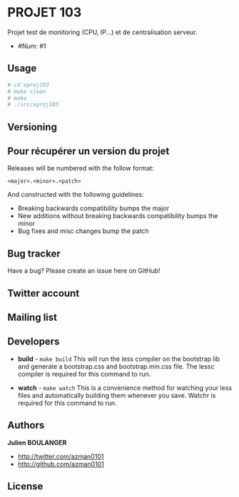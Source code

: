 PROJET 103
=================

Projet test de monitoring (CPU, IP...) et de centralisation serveur.

* \#Num: #1

Usage
-----

```bash
# cd xproj103
# make clean
# make
# ./src/xproj103 
```



Versioning
----------

Pour récupérer un version du projet
-----------------------------------


Releases will be numbered with the follow format:

`<major>.<minor>.<patch>`

And constructed with the following guidelines:

* Breaking backwards compatibility bumps the major
* New additions without breaking backwards compatibility bumps the minor
* Bug fixes and misc changes bump the patch



Bug tracker
-----------

Have a bug? Please create an issue here on GitHub!


Twitter account
---------------

Mailing list
------------



Developers
----------


+ **build** - `make build`
This will run the less compiler on the bootstrap lib and generate a bootstrap.css and bootstrap.min.css file.
The lessc compiler is required for this command to run.

+ **watch** - `make watch`
This is a convenience method for watching your less files and automatically building them whenever you save.
Watchr is required for this command to run.


Authors
-------

**Julien BOULANGER**

+ http://twitter.com/azman0101
+ http://github.com/azman0101


License
---------------------

